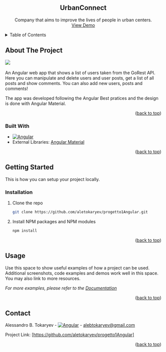 <a name="readme-top"></a>




<!-- PROJECT LOGO -->
<br />
<div align="center">

<h2 align="center">UrbanConnect</h2>

  <p align="center">
    Company that aims to improve the lives of people in urban centers.
    <br />
    <a href="https://fascinating-quokka-8f8ad1.netlify.app/">View Demo</a>
  </p>
</div>



<!-- TABLE OF CONTENTS -->
<details>
  <summary>Table of Contents</summary>
  <ol>
    <li>
      <a href="#about-the-project">About The Project</a>
      <ul>
        <li><a href="#built-with">Built With</a></li>
      </ul>
    </li>
    <li>
      <a href="#getting-started">Getting Started</a>
      <ul>
        <li><a href="#installation">Installation</a></li>
      </ul>
    </li>
    <li><a href="#usage">Usage</a></li>
    <li><a href="#contact">Contact</a></li>
  </ol>
</details>



<!-- ABOUT THE PROJECT -->
## About The Project

<img src="https://i.imgur.com/U955Li8.png">
<br></br>
An Angular web app that shows a list of users taken from the GoRest API. Here you can manipulate and delete users and user posts, get a list of all posts and show comments. You can also add new users, posts and comments!

The app was developed following the Angular Best pratices and the design is done with Angular Material. 
<p align="right">(<a href="#readme-top">back to top</a>)</p>



### Built With

* [![Angular][Angular.io]][Angular-url]
* External Libraries: <a href="https://material.angular.io">Angular Material</a>

<p align="right">(<a href="#readme-top">back to top</a>)</p>



<!-- GETTING STARTED -->
## Getting Started

This is how you can setup your project locally.

### Installation

1. Clone the repo
   ```sh
   git clone https://github.com/aletokaryev/progetto1Angular.git
   ```
2. Install NPM packages and NPM modules
   ```sh
   npm install
   ```

<p align="right">(<a href="#readme-top">back to top</a>)</p>



<!-- USAGE EXAMPLES -->
## Usage

Use this space to show useful examples of how a project can be used. Additional screenshots, code examples and demos work well in this space. You may also link to more resources.

_For more examples, please refer to the [Documentation](https://example.com)_

<p align="right">(<a href="#readme-top">back to top</a>)</p>


<!-- CONTACT -->
## Contact

Alessandro B. Tokaryev - [![Angular][linkedin-shield]][linkedin-url] - alebtokaryev@gmail.com

Project Link: [https://github.com/aletokaryev/progetto1Angular]

<p align="right">(<a href="#readme-top">back to top</a>)</p>



[linkedin-shield]: https://img.shields.io/badge/-LinkedIn-black.svg?style=for-the-badge&logo=linkedin&colorB=555
[linkedin-url]: https://www.linkedin.com/in/aletokaryev/
[Angular.io]: https://img.shields.io/badge/Angular-DD0031?style=for-the-badge&logo=angular&logoColor=white
[Angular-url]: https://angular.io/
